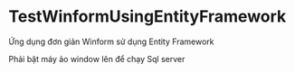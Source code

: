 # TestWinformUsingEntityFramework
Ứng dụng đơn giản Winform sử dụng Entity Framework

Phải bật máy ảo window lên để chạy Sql server
